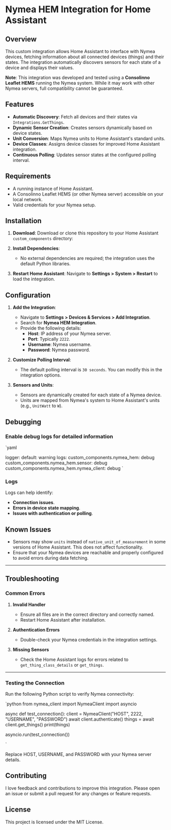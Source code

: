 # Nymea HEM Integration for Home Assistant

## Overview

This custom integration allows Home Assistant to interface with Nymea devices, fetching information about all connected devices (things) and their states. The integration automatically discovers sensors for each state of a device and displays their values.

**Note**: This integration was developed and tested using a **Consolinno Leaflet HEMS** running the Nymea system. While it may work with other Nymea servers, full compatibility cannot be guaranteed.

## Features

- **Automatic Discovery**: Fetch all devices and their states via `Integrations.GetThings`.
- **Dynamic Sensor Creation**: Creates sensors dynamically based on device states.
- **Unit Conversion**: Maps Nymea units to Home Assistant's standard units.
- **Device Classes**: Assigns device classes for improved Home Assistant integration.
- **Continuous Polling**: Updates sensor states at the configured polling interval.

## Requirements

- A running instance of Home Assistant.
- A Consolinno Leaflet HEMS (or other Nymea server) accessible on your local network.
- Valid credentials for your Nymea setup.

## Installation

1. **Download**: Download or clone this repository to your Home Assistant `custom_components` directory:

2. **Install Dependencies**:
   - No external dependencies are required; the integration uses the default Python libraries.

3. **Restart Home Assistant**: Navigate to **Settings > System > Restart** to load the integration.

## Configuration

1. **Add the Integration**:
   - Navigate to **Settings > Devices & Services > Add Integration**.
   - Search for **Nymea HEM Integration**.
   - Provide the following details:
     - **Host**: IP address of your Nymea server.
     - **Port**: Typically `2222`.
     - **Username**: Nymea username.
     - **Password**: Nymea password.

2. **Customize Polling Interval**:
   - The default polling interval is `30 seconds`. You can modify this in the integration options.

3. **Sensors and Units**:
   - Sensors are dynamically created for each state of a Nymea device. 
   - Units are mapped from Nymea's system to Home Assistant's units (e.g., `UnitWatt` to `W`).

## Debugging

### Enable debug logs for detailed information

`yaml

logger:
  default: warning
  logs:
    custom_components.nymea_hem: debug
    custom_components.nymea_hem.sensor: debug
    custom_components.nymea_hem.nymea_client: debug
`

### Logs

Logs can help identify:

- **Connection issues**.
- **Errors in device state mapping**.
- **Issues with authentication or polling**.

## Known Issues

- Sensors may show `units` instead of `native_unit_of_measurement` in some versions of Home Assistant. This does not affect functionality.
- Ensure that your Nymea devices are reachable and properly configured to avoid errors during data fetching.

---

## Troubleshooting

### Common Errors

1. **Invalid Handler**  
   - Ensure all files are in the correct directory and correctly named.  
   - Restart Home Assistant after installation.

2. **Authentication Errors**  
   - Double-check your Nymea credentials in the integration settings.

3. **Missing Sensors**  
   - Check the Home Assistant logs for errors related to `get_thing_class_details` or `get_things`.

---

### Testing the Connection

Run the following Python script to verify Nymea connectivity:

`python
from nymea_client import NymeaClient
import asyncio

async def test_connection():
    client = NymeaClient("HOST", 2222, "USERNAME", "PASSWORD")
    await client.authenticate()
    things = await client.get_things()
    print(things)

asyncio.run(test_connection())

`

Replace HOST, USERNAME, and PASSWORD with your Nymea server details.

## Contributing

I love feedback and contributions to improve this integration.
Please open an issue or submit a pull request for any changes or feature requests.

## License

This project is licensed under the MIT License.